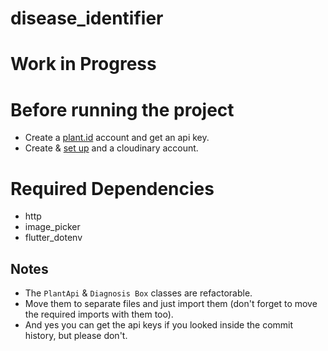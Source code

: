 # disease_identifier
# Work in Progress
# Before running the project

- Create a <a href="https://plant.id/">plant.id</a> account and get an api key.
- Create & <a href="https://www.youtube.com/watch?v=ixswutBQfvE">set up</a> and a cloudinary account.

# Required Dependencies

- http
- image_picker
- flutter_dotenv

## Notes
- The `PlantApi` & `Diagnosis Box` classes are refactorable.
- Move them to separate files and just import them (don't forget to move the required imports with them too).
- And yes you can get the api keys if you looked inside the commit history, but please don't.
